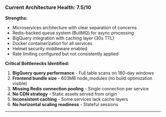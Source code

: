 ### Current Architecture Health: 7.5/10

**Strengths:**

- Microservices architecture with clear separation of concerns
- Redis-backed queue system (BullMQ) for async processing
- BigQuery integration with caching layer (30s TTL)
- Docker containerization for all services
- Helmet security middleware enabled
- Rate limiting configured but not consistently applied

**Critical Bottlenecks Identified:**

1. **BigQuery query performance** - Full table scans on 180-day windows
2. **Frontend bundle size** - 603MB node_modules (no build optimization visible)
3. **Missing Redis connection pooling** - Single connection per service
4. **No CDN strategy** - Static assets served from origin
5. **Inconsistent caching** - Some services lack cache layers
6. **No horizontal scaling readiness** - Stateful sessions

---

